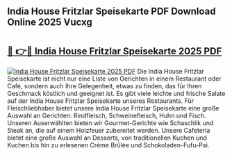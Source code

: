 ## India House Fritzlar Speisekarte PDF Download Online 2025 Vucxg

# <h2><a href="http://gcbat1.nevu.top/?p=India+House+Fritzlar+Speisekarte">🔗 👉🔴 India House Fritzlar Speisekarte 2025 PDF</a></h2>

[![India House Fritzlar Speisekarte 2025 PDF](https://i.imgur.com/dBaPXMq.png)](http://gcbat1.nevu.top/?p=India+House+Fritzlar+Speisekarte)
Die India House Fritzlar Speisekarte ist nicht nur eine Liste von Gerichten in einem Restaurant oder Café, sondern auch Ihre Gelegenheit, etwas zu finden, das für Ihren Geschmack köstlich und geeignet ist. Es gibt viele leichte und frische Salate auf der India House Fritzlar Speisekarte unseres Restaurants. Für Fleischliebhaber bietet unsere India House Fritzlar Speisekarte eine große Auswahl an Gerichten: Rindfleisch, Schweinefleisch, Huhn und Fisch. Unseren Auserwählten bieten wir Gourmet-Gerichte wie Schaschlik und Steak an, die auf einem Holzfeuer zubereitet werden. Unsere Cafeteria bietet eine große Auswahl an Desserts, von traditionellen Kuchen und Kuchen bis hin zu erlesenen Crème Brûlée und Schokoladen-Fufu-Pai.
